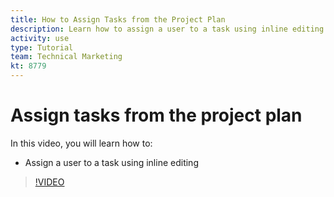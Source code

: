 ```yaml
---
title: How to Assign Tasks from the Project Plan
description: Learn how to assign a user to a task using inline editing in an [!DNL Adobe Workfront] project.
activity: use
type: Tutorial
team: Technical Marketing
kt: 8779
---
```

# Assign tasks from the project plan

In this video, you will learn how to:

* Assign a user to a task using inline editing

>[!VIDEO](https://video.tv.adobe.com/v/335092/?quality=12)

<!---
learn more urls:
Notifications: Information about work assigned to me
Assign tasks
Personal time overview
Make smart assignments
Modify multiple user assignments in a task list
--->

